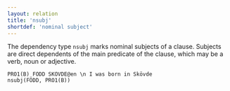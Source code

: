 ```yaml
---
layout: relation
title: 'nsubj'
shortdef: 'nominal subject'
---
```


The dependency type `nsubj` marks nominal subjects of a clause. Subjects are direct dependents of the main predicate of the clause, which may be a verb, noun or adjective.

~~~ sdparse
PRO1(B) FÖDD SKÖVDE@en \n I was born in Skövde
nsubj(FÖDD, PRO1(B))
~~~

